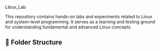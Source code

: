  Libux_Lab

This repository contains hands-on labs and experiments related to Linux and system-level programming. It serves as a learning and testing ground for understanding fundamental and advanced Linux concepts.

## 📁 Folder Structure